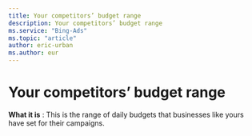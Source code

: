 ```yaml
---
title: Your competitors’ budget range
description: Your competitors’ budget range
ms.service: "Bing-Ads"
ms.topic: "article"
author: eric-urban
ms.author: eur
---
```


# Your competitors’ budget range

**What it is** : This is the range of daily budgets that businesses like yours have set for their campaigns.


